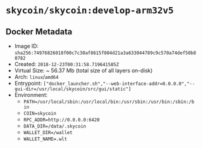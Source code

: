 # `skycoin/skycoin:develop-arm32v5`

## Docker Metadata

- Image ID: `sha256:74976826018f00c7c30af8615f804d21a3a633044789c9c570a74def50b80782`
- Created: `2018-12-23T00:31:58.719641585Z`
- Virtual Size: ~ 56.37 Mb
    (total size of all layers on-disk)
- Arch: `linux`/`amd64`
- Entrypoint: `["docker_launcher.sh","--web-interface-addr=0.0.0.0","--gui-dir=/usr/local/skycoin/src/gui/static"]`
- Environment:
    - `PATH=/usr/local/sbin:/usr/local/bin:/usr/sbin:/usr/bin:/sbin:/bin`
    - `COIN=skycoin`
    - `RPC_ADDR=http://0.0.0.0:6420`
    - `DATA_DIR=/data/.skycoin`
    - `WALLET_DIR=/wallet`
    - `WALLET_NAME=.wlt`


